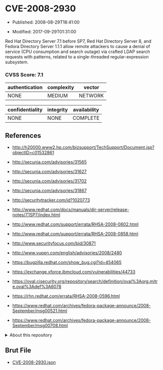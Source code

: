 # CVE-2008-2930

- Published: 2008-08-29T18:41:00

- Modified: 2017-09-29T01:31:00

Red Hat Directory Server 7.1 before SP7, Red Hat Directory Server 8, and Fedora Directory Server 1.1.1 allow remote attackers to cause a denial of service (CPU consumption and search outage) via crafted LDAP search requests with patterns, related to a single-threaded regular-expression subsystem.

### CVSS Score: **7.1**

| authentication | complexity | vector |
| --- | --- | --- |
| NONE | MEDIUM | NETWORK |

| confidentiality | integrity | availability |
| --- | --- | --- |
| NONE | NONE | COMPLETE |

## References

* http://h20000.www2.hp.com/bizsupport/TechSupport/Document.jsp?objectID=c01532861

* http://secunia.com/advisories/31565

* http://secunia.com/advisories/31627

* http://secunia.com/advisories/31702

* http://secunia.com/advisories/31867

* http://securitytracker.com/id?1020773

* http://www.redhat.com/docs/manuals/dir-server/release-notes/7.1SP7/index.html

* http://www.redhat.com/support/errata/RHSA-2008-0602.html

* http://www.redhat.com/support/errata/RHSA-2008-0858.html

* http://www.securityfocus.com/bid/30871

* http://www.vupen.com/english/advisories/2008/2480

* https://bugzilla.redhat.com/show_bug.cgi?id=454065

* https://exchange.xforce.ibmcloud.com/vulnerabilities/44733

* https://oval.cisecurity.org/repository/search/definition/oval%3Aorg.mitre.oval%3Adef%3A6078

* https://rhn.redhat.com/errata/RHSA-2008-0596.html

* https://www.redhat.com/archives/fedora-package-announce/2008-September/msg00521.html

* https://www.redhat.com/archives/fedora-package-announce/2008-September/msg00708.html

<details>
<summary>About this repository</summary> 

  This repository is part of the project [Live Hack CVE](https://github.com/Live-Hack-CVE). Main website can be found [www.live-hack.org](https://www.live-hack.org) 
  
  Made by [Sn0wAlice](https://github.com/Sn0wAlice) for the people that care about security and need to have a feed of the latest CVEs. Hope you enjoy it, don't forget to star the repo and follow me on [Twitter](https://twitter.com/Sn0wAlice) and [Github](https://github.com/Sn0wAlice). And that is my [personnal website](https://www.alice-snow.me/)

  - [Home Page](https://github.com/Live-Hack-CVE)
  - [Framework](https://github.com/Live-Hack-CVE/cve-framework)
  - [CVE database](https://github.com/Live-Hack-CVE/full_database)
  - [Changelog](https://github.com/Live-Hack-CVE/Changelog)
</details>

## Brut File

* [CVE-2008-2930.json](https://raw.githubusercontent.com/Live-Hack-CVE/full_database/main/cves/2008/CVE-2008-2930.json)

